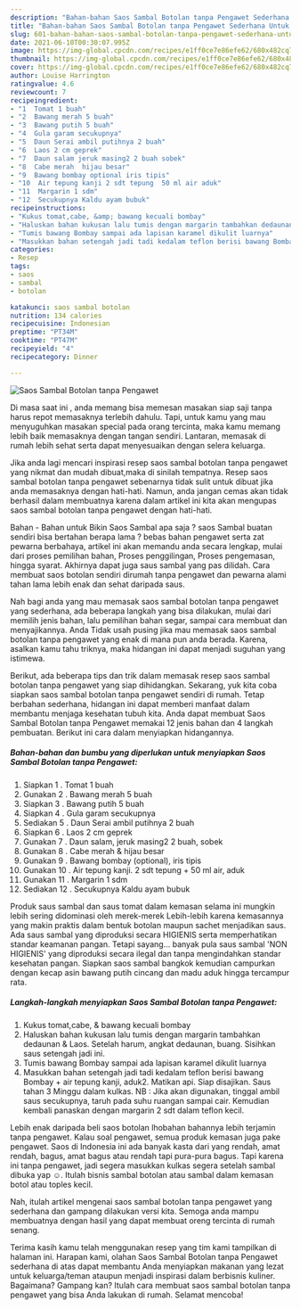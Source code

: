 ```yaml
---
description: "Bahan-bahan Saos Sambal Botolan tanpa Pengawet Sederhana Untuk Jualan"
title: "Bahan-bahan Saos Sambal Botolan tanpa Pengawet Sederhana Untuk Jualan"
slug: 601-bahan-bahan-saos-sambal-botolan-tanpa-pengawet-sederhana-untuk-jualan
date: 2021-06-10T00:30:07.995Z
image: https://img-global.cpcdn.com/recipes/e1ff0ce7e86efe62/680x482cq70/saos-sambal-botolan-tanpa-pengawet-foto-resep-utama.jpg
thumbnail: https://img-global.cpcdn.com/recipes/e1ff0ce7e86efe62/680x482cq70/saos-sambal-botolan-tanpa-pengawet-foto-resep-utama.jpg
cover: https://img-global.cpcdn.com/recipes/e1ff0ce7e86efe62/680x482cq70/saos-sambal-botolan-tanpa-pengawet-foto-resep-utama.jpg
author: Louise Harrington
ratingvalue: 4.6
reviewcount: 7
recipeingredient:
- "1  Tomat 1 buah"
- "2  Bawang merah 5 buah"
- "3  Bawang putih 5 buah"
- "4  Gula garam secukupnya"
- "5  Daun Serai ambil putihnya 2 buah"
- "6  Laos 2 cm geprek"
- "7  Daun salam jeruk masing2 2 buah sobek"
- "8  Cabe merah  hijau besar"
- "9  Bawang bombay optional iris tipis"
- "10  Air tepung kanji 2 sdt tepung  50 ml air aduk"
- "11  Margarin 1 sdm"
- "12  Secukupnya Kaldu ayam bubuk"
recipeinstructions:
- "Kukus tomat,cabe, &amp; bawang kecuali bombay"
- "Haluskan bahan kukusan lalu tumis dengan margarin tambahkan dedaunan &amp; Laos. Setelah harum, angkat dedaunan, buang. Sisihkan saus setengah jadi ini."
- "Tumis bawang Bombay sampai ada lapisan karamel dikulit luarnya"
- "Masukkan bahan setengah jadi tadi kedalam teflon berisi bawang Bombay + air tepung kanji, aduk2. Matikan api. Siap disajikan. Saus tahan 3 Minggu dalam kulkas. NB : Jika akan digunakan, tinggal ambil saus secukupnya, taruh pada suhu ruangan sampai cair. Kemudian kembali panaskan dengan margarin 2 sdt dalam teflon kecil."
categories:
- Resep
tags:
- saos
- sambal
- botolan

katakunci: saos sambal botolan 
nutrition: 134 calories
recipecuisine: Indonesian
preptime: "PT34M"
cooktime: "PT47M"
recipeyield: "4"
recipecategory: Dinner

---
```



![Saos Sambal Botolan tanpa Pengawet](https://img-global.cpcdn.com/recipes/e1ff0ce7e86efe62/680x482cq70/saos-sambal-botolan-tanpa-pengawet-foto-resep-utama.jpg)

Di masa  saat ini , anda memang bisa memesan masakan siap saji tanpa harus repot memasaknya terlebih dahulu. Tapi, untuk kamu yang mau menyuguhkan masakan special pada orang tercinta, maka kamu memang lebih baik memasaknya dengan tangan sendiri. Lantaran, memasak di rumah lebih sehat serta dapat menyesuaikan dengan selera keluarga.

Jika anda lagi mencari inspirasi resep saos sambal botolan tanpa pengawet yang nikmat dan mudah dibuat,maka di sinilah tempatnya. Resep saos sambal botolan tanpa pengawet  sebenarnya tidak sulit untuk dibuat jika anda memasaknya dengan hati-hati. Namun, anda jangan cemas akan tidak berhasil dalam membuatnya 
karena dalam artikel ini kita akan mengupas saos sambal botolan tanpa pengawet dengan hati-hati.  

Bahan - Bahan untuk Bikin Saos Sambal apa saja ? saos Sambal buatan sendiri bisa bertahan berapa lama ? bebas bahan pengawet serta zat pewarna berbahaya, artikel ini akan memandu anda secara lengkap, mulai dari proses pemilihan bahan, Proses penggilingan, Proses pengemasan, hingga syarat. Akhirnya dapat juga saus sambal yang pas dilidah. Cara membuat saos botolan sendiri dirumah tanpa pengawet dan pewarna alami tahan lama lebih enak dan sehat daripada saus.

Nah bagi anda yang mau memasak saos sambal botolan tanpa pengawet yang sederhana, ada beberapa langkah yang bisa dilakukan, mulai dari memilih jenis bahan, lalu pemilihan bahan segar, sampai cara membuat dan menyajikannya. Anda Tidak usah pusing jika mau memasak saos sambal botolan tanpa pengawet yang enak di mana pun anda berada. Karena, asalkan kamu  tahu triknya, maka hidangan ini dapat menjadi suguhan yang istimewa.

Berikut, ada beberapa tips dan trik dalam memasak resep saos sambal botolan tanpa pengawet yang siap dihidangkan. Sekarang, yuk kita coba siapkan saos sambal botolan tanpa pengawet sendiri di rumah. Tetap berbahan sederhana, hidangan ini dapat memberi manfaat dalam membantu menjaga kesehatan tubuh kita. Anda dapat membuat Saos Sambal Botolan tanpa Pengawet memakai 12 jenis bahan dan 4 langkah pembuatan. Berikut ini cara dalam menyiapkan hidangannya.

<!--inarticleads1-->

##### Bahan-bahan dan bumbu yang diperlukan untuk menyiapkan Saos Sambal Botolan tanpa Pengawet:

1. Siapkan 1 . Tomat 1 buah
1. Gunakan 2 . Bawang merah 5 buah
1. Siapkan 3 . Bawang putih 5 buah
1. Siapkan 4 . Gula garam secukupnya
1. Sediakan 5 . Daun Serai ambil putihnya 2 buah
1. Siapkan 6 . Laos 2 cm geprek
1. Gunakan 7 . Daun salam, jeruk masing2 2 buah, sobek
1. Gunakan 8 . Cabe merah &amp; hijau besar
1. Gunakan 9 . Bawang bombay (optional), iris tipis
1. Gunakan 10 . Air tepung kanji. 2 sdt tepung + 50 ml air, aduk
1. Gunakan 11 . Margarin 1 sdm
1. Sediakan 12 . Secukupnya Kaldu ayam bubuk


Produk saus sambal dan saus tomat dalam kemasan selama ini mungkin lebih sering didominasi oleh merek-merek Lebih-lebih karena kemasannya yang makin praktis dalam bentuk botolan maupun sachet menjadikan saus. Ada saus sambal yang diproduksi secara HIGIENIS serta memperhatikan standar keamanan pangan. Tetapi sayang… banyak pula saus sambal &#39;NON HIGIENIS&#39; yang diproduksi secara ilegal dan tanpa mengindahkan standar kesehatan pangan. Siapkan saos sambal bangkok kemudian campurkan dengan kecap asin bawang putih cincang dan madu aduk hingga tercampur rata. 

<!--inarticleads2-->

##### Langkah-langkah menyiapkan Saos Sambal Botolan tanpa Pengawet:

1. Kukus tomat,cabe, &amp; bawang kecuali bombay
1. Haluskan bahan kukusan lalu tumis dengan margarin tambahkan dedaunan &amp; Laos. Setelah harum, angkat dedaunan, buang. Sisihkan saus setengah jadi ini.
1. Tumis bawang Bombay sampai ada lapisan karamel dikulit luarnya
1. Masukkan bahan setengah jadi tadi kedalam teflon berisi bawang Bombay + air tepung kanji, aduk2. Matikan api. Siap disajikan. Saus tahan 3 Minggu dalam kulkas. NB : Jika akan digunakan, tinggal ambil saus secukupnya, taruh pada suhu ruangan sampai cair. Kemudian kembali panaskan dengan margarin 2 sdt dalam teflon kecil.


Lebih enak daripada beli saos botolan lhobahan bahannya lebih terjamin tanpa pengawet. Kalau soal pengawet, semua produk kemasan juga pake pengawet. Saos di Indonesia ini ada banyak kasta dari yang rendah, amat rendah, bagus, amat bagus atau rendah tapi pura-pura bagus. Tapi karena ini tanpa pengawet, jadi segera masukkan kulkas segera setelah sambal dibuka yap ☺. Itulah bisnis sambal botolan atau sambal dalam kemasan botol atau toples kecil. 

Nah, itulah artikel mengenai  saos sambal botolan tanpa pengawet  yang sederhana dan gampang dilakukan versi kita. Semoga anda mampu membuatnya dengan hasil yang dapat membuat oreng tercinta di rumah senang. 

Terima kasih kamu telah menggunakan resep yang tim kami tampilkan di halaman ini. Harapan kami, olahan  Saos Sambal Botolan tanpa Pengawet sederhana di atas dapat membantu Anda menyiapkan makanan yang lezat untuk keluarga/teman ataupun menjadi inspirasi dalam berbisnis kuliner. Bagaimana? Gampang kan? Itulah cara membuat saos sambal botolan tanpa pengawet yang bisa Anda lakukan di rumah. Selamat mencoba!

